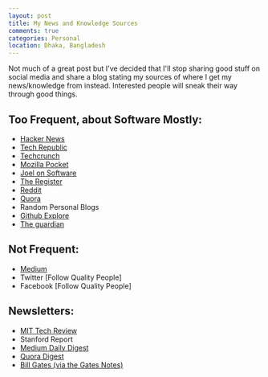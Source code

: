 ```yaml
---
layout: post
title: My News and Knowledge Sources
comments: true
categories: Personal
location: Dhaka, Bangladesh
---
```


Not much of a great post but I've decided that I'll stop sharing good stuff on social media and share a blog stating my sources of where I get my news/knowledge from instead. Interested people will sneak their way through good things.

## Too Frequent, about Software Mostly:

- [Hacker News](http://news.ycombinator.com/)
- [Tech Republic](https://www.techrepublic.com/)
- [Techcrunch](https://techcrunch.com/)
- [Mozilla Pocket](https://getpocket.com/explore/)
- [Joel on Software](https://www.joelonsoftware.com/)
- [The Register](https://www.theregister.co.uk/)
- [Reddit](http://reddit.com/)
- [Quora](http://quora.com/)
- Random Personal Blogs
- [Github Explore](https://github.com/explore)
- [The guardian](https://www.theguardian.com/international)


## Not Frequent:

- [Medium](https://medium.com/)
- Twitter  [Follow Quality People]
- Facebook [Follow Quality People]


## Newsletters:

- [MIT Tech Review](https://go.technologyreview.com/newsletters)
- Stanford Report
- [Medium Daily Digest](https://medium.com/@ExtendedDigest)
- [Quora Digest](https://www.quora.com/topic/Quora-Digest)
- [Bill Gates (via the Gates Notes)](https://www.gatesnotes.com/)
